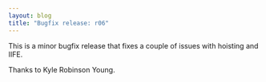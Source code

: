 ```yaml
---
layout: blog
title: "Bugfix release: r06"
---
```


This is a minor bugfix release that fixes a couple of issues with
hoisting and IIFE.

Thanks to Kyle Robinson Young.
